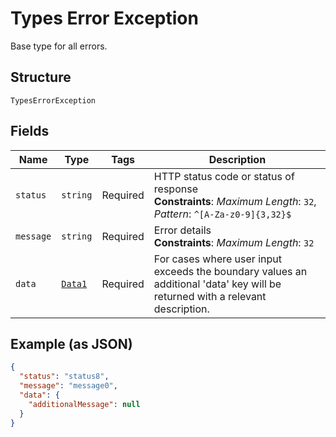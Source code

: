 
# Types Error Exception

Base type for all errors.

## Structure

`TypesErrorException`

## Fields

| Name | Type | Tags | Description |
|  --- | --- | --- | --- |
| `status` | `string` | Required | HTTP status code or status of response<br>**Constraints**: *Maximum Length*: `32`, *Pattern*: `^[A-Za-z0-9]{3,32}$` |
| `message` | `string` | Required | Error details<br>**Constraints**: *Maximum Length*: `32` |
| `data` | [`Data1`](../../doc/models/data-1.md) | Required | For cases where user input exceeds the boundary values an additional 'data' key will be returned with a relevant description. |

## Example (as JSON)

```json
{
  "status": "status8",
  "message": "message0",
  "data": {
    "additionalMessage": null
  }
}
```

